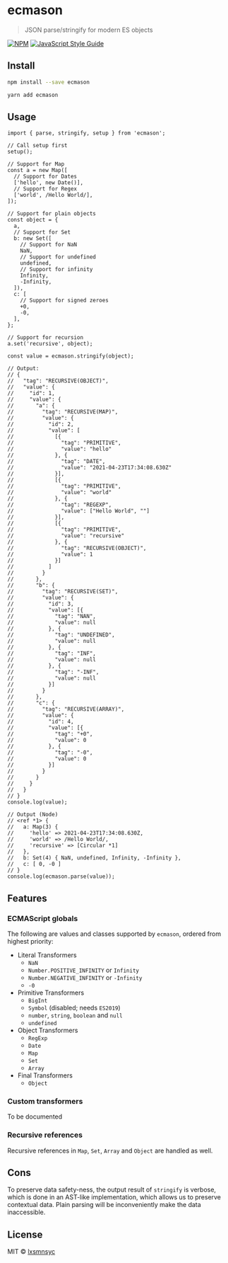 # ecmason

> JSON parse/stringify for modern ES objects

[![NPM](https://img.shields.io/npm/v/ecmason.svg)](https://www.npmjs.com/package/ecmason) [![JavaScript Style Guide](https://badgen.net/badge/code%20style/airbnb/ff5a5f?icon=airbnb)](https://github.com/airbnb/javascript)

## Install

```bash
npm install --save ecmason
```

```bash
yarn add ecmason
```

## Usage

```tsx
import { parse, stringify, setup } from 'ecmason';

// Call setup first
setup();

// Support for Map
const a = new Map([
  // Support for Dates
  ['hello', new Date()],
  // Support for Regex
  ['world', /Hello World/],
]);

// Support for plain objects
const object = {
  a,
  // Support for Set
  b: new Set([
    // Support for NaN
    NaN,
    // Support for undefined
    undefined,
    // Support for infinity
    Infinity,
    -Infinity,
  ]),
  c: [
    // Support for signed zeroes
    +0,
    -0,
  ],
};

// Support for recursion
a.set('recursive', object);

const value = ecmason.stringify(object);

// Output:
// {
//   "tag": "RECURSIVE(OBJECT)",
//   "value": {
//     "id": 1,
//     "value": {
//       "a": {
//         "tag": "RECURSIVE(MAP)",
//         "value": {
//           "id": 2,
//           "value": [
//             [{
//               "tag": "PRIMITIVE",
//               "value": "hello"
//             }, {
//               "tag": "DATE",
//               "value": "2021-04-23T17:34:08.630Z"
//             }],
//             [{
//               "tag": "PRIMITIVE",
//               "value": "world"
//             }, {
//               "tag": "REGEXP",
//               "value": ["Hello World", ""]
//             }],
//             [{
//               "tag": "PRIMITIVE",
//               "value": "recursive"
//             }, {
//               "tag": "RECURSIVE(OBJECT)",
//               "value": 1
//             }]
//           ]
//         }
//       },
//       "b": {
//         "tag": "RECURSIVE(SET)",
//         "value": {
//           "id": 3,
//           "value": [{
//             "tag": "NAN",
//             "value": null
//           }, {
//             "tag": "UNDEFINED",
//             "value": null
//           }, {
//             "tag": "INF",
//             "value": null
//           }, {
//             "tag": "-INF",
//             "value": null
//           }]
//         }
//       },
//       "c": {
//         "tag": "RECURSIVE(ARRAY)",
//         "value": {
//           "id": 4,
//           "value": [{
//             "tag": "+0",
//             "value": 0
//           }, {
//             "tag": "-0",
//             "value": 0
//           }]
//         }
//       }
//     }
//   }
// }
console.log(value);

// Output (Node)
// <ref *1> {
//   a: Map(3) {
//     'hello' => 2021-04-23T17:34:08.630Z,
//     'world' => /Hello World/,
//     'recursive' => [Circular *1]
//   },
//   b: Set(4) { NaN, undefined, Infinity, -Infinity },
//   c: [ 0, -0 ]
// }
console.log(ecmason.parse(value));
```

## Features

### ECMAScript globals

The following are values and classes supported by `ecmason`, ordered from highest priority:

- Literal Transformers
  - `NaN`
  - `Number.POSITIVE_INFINITY` or `Infinity`
  - `Number.NEGATIVE_INFINITY` or `-Infinity`
  - `-0`
- Primitive Transformers
  - `BigInt`
  - `Symbol` (disabled; needs `ES2019`)
  - `number`, `string`, `boolean` and `null`
  - `undefined`
- Object Transformers
  - `RegExp`
  - `Date`
  - `Map`
  - `Set`
  - `Array`
- Final Transformers
  - `Object`

### Custom transformers

To be documented

### Recursive references

Recursive references in `Map`, `Set`, `Array` and `Object` are handled as well.

## Cons

To preserve data safety-ness, the output result of `stringify` is verbose, which is done in an AST-like implementation, which allows us to preserve contextual data. Plain parsing will be inconveniently make the data inaccessible.

## License

MIT © [lxsmnsyc](https://github.com/lxsmnsyc)
